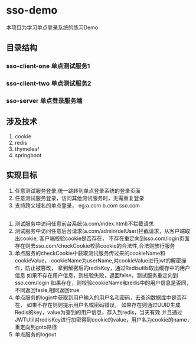 # sso-demo
本项目为学习单点登录系统的练习Demo

## 目录结构
### sso-client-one  单点测试服务1
### sso-client-two  单点测试服务2
### sso-server      单点登录服务端

## 涉及技术
1. cookie
2. redis
3. thymeleaf
4. springboot

## 实现目标
1. 任意测试服务登录,统一跳转到单点登录系统的登录页面
2. 任意测试服务登录，访问其他测试服务时，无需重复登录
3. 支持跨父域名的单点登录，
eg:a.com b.com sso.com

## 
1. 测试服务中访问任意前台系统(a.com/index.html)不拦截请求
2. 测试服务中访问任意后台请求(a.com/admin/delUser)拦截请求，从客户端取出cookie,
   客户端校验cookie是否存在，
   不存在重定向到sso.com/login页面
   存在则去sso.com/checkCookie校验cookie的合法性,合法则放行服务
3. 单点服务的checkCookie中获取测试服务传过来的cookieName和cookieValue，
   cookieName为userName,对cookieValue进行jwt的解密操作，防止被篡改，
   拿到解密后的redisKey，通过Redisutils取出缓存中的用户信息
   如果不存在用户信息，则校验失败，返回false，测试服务重定向到sso.com/login
   如果存在，则校验cookieName和redis中的用户信息是否同，不同返回fasle,相同返回true
4. 单点服务的login中获取到用户输入的用户名和密码，去查询数据库中是否存在，
   如果不存在则则提示用户名或密码错误，
   如果存在则通过UUID生成Redis的key，value为查到的用户信息，存入到redis，当天有效
   并且通过JWTUtil对redisKey进行加密得到cookie的value，用户名为cookie的name，
   重定向到goto路径
5. 单点服务的logout







